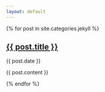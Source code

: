 ```yaml
---
layout: default
---
```


{% for post in site.categories.jekyll %}




<div class="blog-post">
            <h2 class="blog-post-title"><a href="{{ post.url|prepend: site.baseurl }}">{{ post.title }}</a></h2>
            <p class="blog-post-meta">{{ post.date }}</p>
            {{ post.content }}
           
          

{% endfor %}